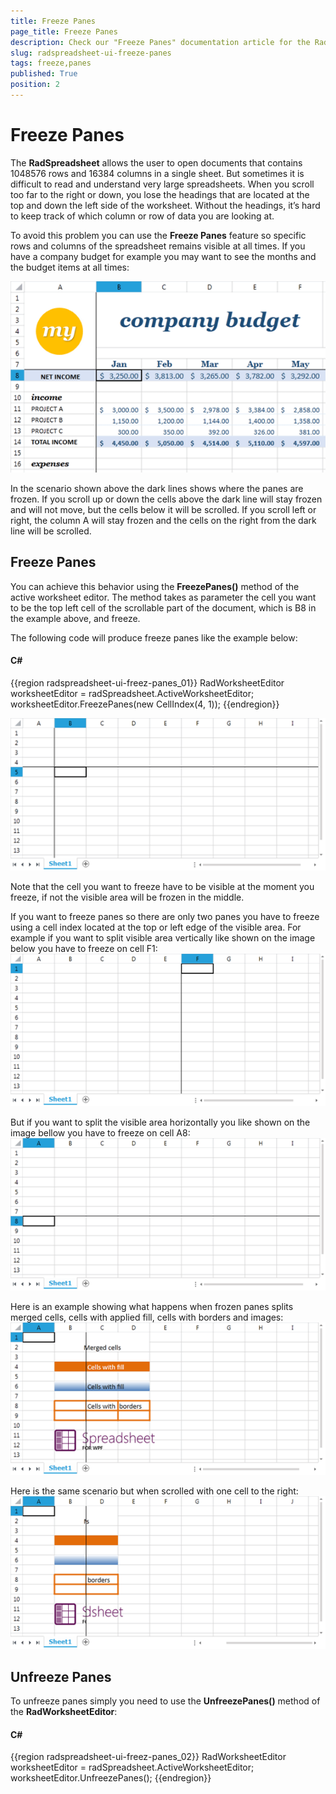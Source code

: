```yaml
---
title: Freeze Panes
page_title: Freeze Panes
description: Check our "Freeze Panes" documentation article for the RadSpreadsheet WPF control.
slug: radspreadsheet-ui-freeze-panes
tags: freeze,panes
published: True
position: 2
---
```


# Freeze Panes



The __RadSpreadsheet__ allows the user to open documents that contains 1048576 rows and 16384 columns in a single sheet. But sometimes it is difficult to read and understand very large spreadsheets. When you scroll too far to the right or down, you lose the headings that are located at the top and down the left side of the worksheet. Without the headings, it’s hard to keep track of which column or row of data you are looking at.
      

To avoid this problem you can use the __Freeze Panes__ feature so specific rows and columns of the spreadsheet remains visible at all times. If you have a company budget for example you may want to see the months and the budget items at all times:

![Rad Spreadsheet UI Freeze Panes 01](images/RadSpreadsheet_UI_Freeze_Panes_01.png)

In the scenario shown above the dark lines shows where the panes are frozen. If you scroll up or down the cells above the dark line will stay frozen and will not move, but the cells below it will be scrolled. If you scroll left or right, the column A will stay frozen and the cells on the right from the dark line will be scrolled.
      

## Freeze Panes

You can achieve this behavior using the __FreezePanes()__ method of the active worksheet editor. The method takes as parameter the cell you want to be the top left cell of the scrollable part of the document, which is B8 in the example above, and freeze.
        

The following code will produce freeze panes like the example below:
        

#### __C#__

{{region radspreadsheet-ui-freez-panes_01}}	
	            RadWorksheetEditor worksheetEditor = radSpreadsheet.ActiveWorksheetEditor;
	            worksheetEditor.FreezePanes(new CellIndex(4, 1));
	{{endregion}}

![Rad Spreadsheet UI Freeze Panes 02](images/RadSpreadsheet_UI_Freeze_Panes_02.png)

Note that the cell you want to freeze have to be visible at the moment you freeze, if not the visible area will be frozen in the middle.
        

If you want to freeze panes so there are only two panes you have to freeze using a cell index located at the top or left edge of the visible area. For example if you want to split visible area vertically like shown on the image below you have to freeze on cell F1:
![Rad Spreadsheet UI Freeze Panes 03](images/RadSpreadsheet_UI_Freeze_Panes_03.png)

But if you want to split the visible area horizontally you like shown on the image bellow you have to freeze on cell A8:
![Rad Spreadsheet UI Freeze Panes 04](images/RadSpreadsheet_UI_Freeze_Panes_04.png)

Here is an example showing what happens when frozen panes splits merged cells, cells with applied fill, cells with borders and images:
![Rad Spreadsheet UI Freeze Panes 05](images/RadSpreadsheet_UI_Freeze_Panes_05.png)

Here is the same scenario but when scrolled with one cell to the right:
![Rad Spreadsheet UI Freeze Panes 06](images/RadSpreadsheet_UI_Freeze_Panes_06.png)

## Unfreeze Panes

To unfreeze panes simply you need to use the __UnfreezePanes()__ method of the __RadWorksheetEditor__:
        

#### __C#__

{{region radspreadsheet-ui-freez-panes_02}}	
	            RadWorksheetEditor worksheetEditor = radSpreadsheet.ActiveWorksheetEditor;
	            worksheetEditor.UnfreezePanes();
{{endregion}}

